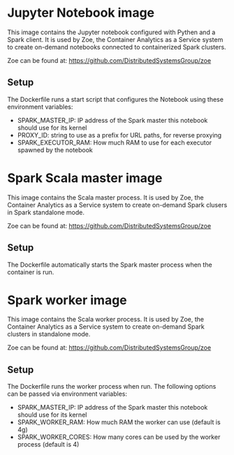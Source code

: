 # Jupyter Notebook image

This image contains the Jupyter notebook configured with Pythen and a Spark client. It is used by Zoe, the Container Analytics as a
Service system to create on-demand notebooks connected to containerized Spark clusters.

Zoe can be found at: https://github.com/DistributedSystemsGroup/zoe

## Setup

The Dockerfile runs a start script that configures the Notebook using these environment variables:

* SPARK\_MASTER\_IP: IP address of the Spark master this notebook should use for its kernel
* PROXY\_ID: string to use as a prefix for URL paths, for reverse proxying
* SPARK\_EXECUTOR\_RAM: How much RAM to use for each executor spawned by the notebook

# Spark Scala master image

This image contains the Scala master process. It is used by Zoe, the Container Analytics as a
Service system to create on-demand Spark clusers in Spark standalone mode.

Zoe can be found at: https://github.com/DistributedSystemsGroup/zoe

## Setup

The Dockerfile automatically starts the Spark master process when the container is run.

# Spark worker image

This image contains the Scala worker process. It is used by Zoe, the Container Analytics as a
Service system to create on-demand Spark clusters in standalone mode.

Zoe can be found at: https://github.com/DistributedSystemsGroup/zoe

## Setup

The Dockerfile runs the worker process when run. The following options can be passed via environment variables:

* SPARK\_MASTER\_IP: IP address of the Spark master this notebook should use for its kernel
* SPARK\_WORKER\_RAM: How much RAM the worker can use (default is 4g)
* SPARK\_WORKER\_CORES: How many cores can be used by the worker process (default is 4)

